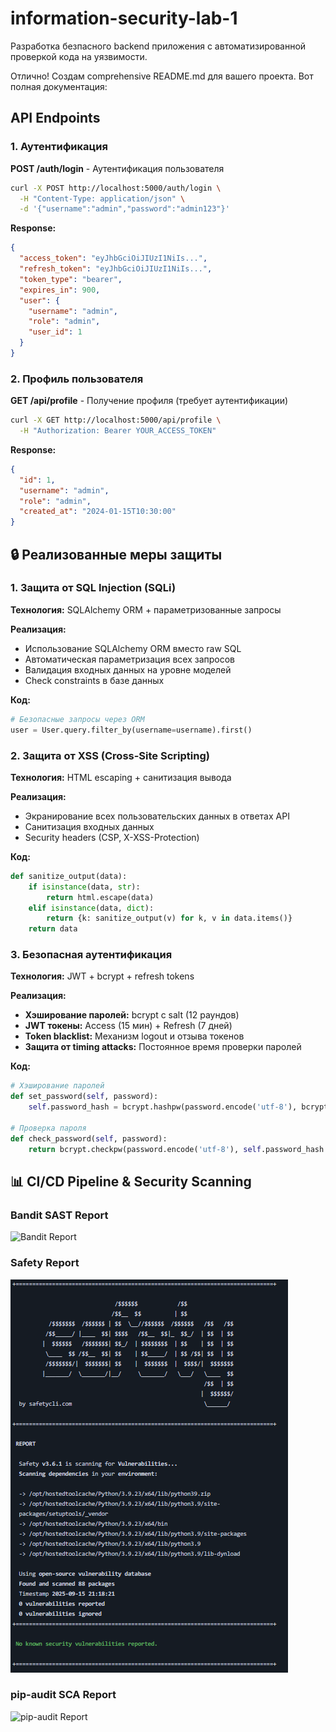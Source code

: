 # information-security-lab-1
Разработка безпасного backend приложения с автоматизированной проверкой кода на уязвимости.

Отлично! Создам comprehensive README.md для вашего проекта. Вот полная документация:

## API Endpoints

### 1. Аутентификация

**POST /auth/login** - Аутентификация пользователя
```bash
curl -X POST http://localhost:5000/auth/login \
  -H "Content-Type: application/json" \
  -d '{"username":"admin","password":"admin123"}'
```

**Response:**
```json
{
  "access_token": "eyJhbGciOiJIUzI1NiIs...",
  "refresh_token": "eyJhbGciOiJIUzI1NiIs...",
  "token_type": "bearer",
  "expires_in": 900,
  "user": {
    "username": "admin",
    "role": "admin",
    "user_id": 1
  }
}
```

### 2. Профиль пользователя

**GET /api/profile** - Получение профиля (требует аутентификации)
```bash
curl -X GET http://localhost:5000/api/profile \
  -H "Authorization: Bearer YOUR_ACCESS_TOKEN"
```

**Response:**
```json
{
  "id": 1,
  "username": "admin",
  "role": "admin",
  "created_at": "2024-01-15T10:30:00"
}
```

## 🔒 Реализованные меры защиты

### 1. Защита от SQL Injection (SQLi)

**Технология:** SQLAlchemy ORM + параметризованные запросы

**Реализация:**
- Использование SQLAlchemy ORM вместо raw SQL
- Автоматическая параметризация всех запросов
- Валидация входных данных на уровне моделей
- Check constraints в базе данных

**Код:**
```python
# Безопасные запросы через ORM
user = User.query.filter_by(username=username).first()
```

### 2. Защита от XSS (Cross-Site Scripting)

**Технология:** HTML escaping + санитизация вывода

**Реализация:**
- Экранирование всех пользовательских данных в ответах API
- Санитизация входных данных
- Security headers (CSP, X-XSS-Protection)

**Код:**
```python
def sanitize_output(data):
    if isinstance(data, str):
        return html.escape(data)
    elif isinstance(data, dict):
        return {k: sanitize_output(v) for k, v in data.items()}
    return data
```

### 3. Безопасная аутентификация

**Технология:** JWT + bcrypt + refresh tokens

**Реализация:**
- **Хэширование паролей:** bcrypt с salt (12 раундов)
- **JWT токены:** Access (15 мин) + Refresh (7 дней)
- **Token blacklist:** Механизм logout и отзыва токенов
- **Защита от timing attacks:** Постоянное время проверки паролей

**Код:**
```python
# Хэширование паролей
def set_password(self, password):
    self.password_hash = bcrypt.hashpw(password.encode('utf-8'), bcrypt.gensalt())

# Проверка пароля
def check_password(self, password):
    return bcrypt.checkpw(password.encode('utf-8'), self.password_hash.encode('utf-8'))
```

## 📊 CI/CD Pipeline & Security Scanning


### Bandit SAST Report
![Bandit Report](https://via.placeholder.com/800x400?text=Bandit+SAST+Report)

### Safety Report
![Safety Report](images/safety.png)

### pip-audit SCA Report  
![pip-audit Report](https://via.placeholder.com/800x400?text=pip-audit+SCA+Report)
